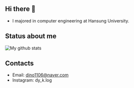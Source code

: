 ## Hi there 👋
- I majored in computer engineering at Hansung University.

## Status about me
![My github stats](https://github-readme-stats.vercel.app/api?username=rokaf6444&show_icons=true&theme=dark)

## Contacts
- Email: dino1106@naver.com
- Instagram: dy_k.log
